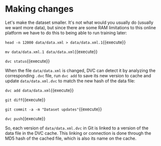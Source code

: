 # Making changes

Let's make the dataset smaller. It's not what would you usually do (usually we
want more data), but since there are some RAM limitations to this online
platform we have to do this to being able to run training later:

`head -n 12000 data/data.xml > data/data.xml.1`{{execute}}

`mv data/data.xml.1 data/data.xml`{{execute}}

`dvc status`{{execute}}

When the file `data/data.xml` is changed, DVC can detect it by analyzing the
corresponding `.dvc` file, run `dvc add` to save its new version to cache and
update `data/data.xml.dvc` to match the new hash of the data file:

`dvc add data/data.xml`{{execute}}

`git diff`{{execute}}

`git commit -a -m "Dataset updates"`{{execute}}

`dvc push`{{execute}}

So, each version of `data/data.xml.dvc` in Git is linked to a version of the
data file in the DVC cache. This linking or connection is done through the MD5
hash of the cached file, which is also its name on the cache.
